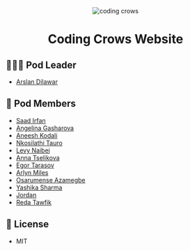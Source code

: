 <div align="center">
<img src="https://i.imgur.com/pz4WpwS.png" alt="coding crows">
<h1>Coding Crows Website</h1>
</div>

## 👨🏻‍💻 Pod Leader

- [Arslan Dilawar](https://github.com/khattakdev)

## 👥 Pod Members

- [Saad Irfan](https://github.com/msaaddev)
- [Angelina Gasharova](https://github.com/angelinag)
- [Aneesh Kodali](https://github.com/aneeshkodali)
- [Nkosilathi Tauro](https://github.com/nkosi-tauro)
- [Levy Naibei](https://github.com/Levy-Naibei)
- [Anna Tselikova](https://github.com/aniats)
- [Egor Tarasov](https://github.com/Jorres)
- [Arlyn Miles](https://github.com/Acrylami)
- [Osarumense Azamegbe](https://github.com/david-osas)
- [Yashika Sharma](https://github.com/yashika51)
- [Jordan](https://github.com/nykez)
- [Reda Tawfik](https://github.com/redatawfik)

## 🔑 License

- MIT
